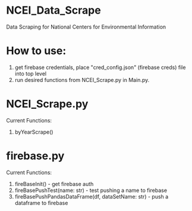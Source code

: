 # NCEI_Data_Scrape
Data Scraping for National Centers for Environmental Information

# How to use:
1. get firebase credentials, place "cred_config.json" (firebase creds) file into top level
2. run desired functions from NCEI_Scrape.py in Main.py.

# NCEI_Scrape.py
Current Functions:
1. byYearScrape()

# firebase.py
Current Functions:
1. fireBaseInit() - get firebase auth
2. fireBasePushTest(name: str) - test pushing a name to firebase
3. fireBasePushPandasDataFrame(df, dataSetName: str) - push a dataframe to firebase




